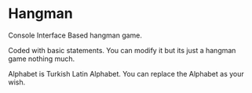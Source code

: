 # Hangman
Console Interface Based hangman game.

Coded with basic statements. You can modify it but its just a hangman game nothing much.

Alphabet is Turkish Latin Alphabet. You can replace the Alphabet as your wish.
